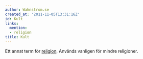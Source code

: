 ```yaml
---
author: Wahnstrom.se
created_at: '2011-11-05T13:31:16Z'
id: Kult
links:
  mention:
  - religion
title: Kult
---
```


Ett annat term för [religion]. Används vanligen för mindre religioner.

  [religion]: religion